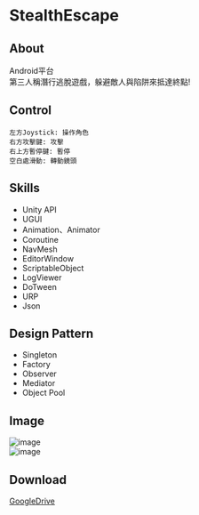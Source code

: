 # StealthEscape
## About
Android平台  
第三人稱潛行逃脫遊戲，躲避敵人與陷阱來抵達終點!
## Control    
```  
左方Joystick: 操作角色
右方攻擊鍵: 攻擊
右上方暫停鍵: 暫停
空白處滑動: 轉動鏡頭
```  
## Skills  
- Unity API
- UGUI
- Animation、Animator
- Coroutine
- NavMesh
- EditorWindow
- ScriptableObject
- LogViewer
- DoTween
- URP
- Json
## Design Pattern
- Singleton
- Factory
- Observer
- Mediator
- Object Pool
## Image
![image](https://user-images.githubusercontent.com/59763965/207559239-0a505f4d-3922-44b4-a541-a207ad47a275.png)  
![image](https://user-images.githubusercontent.com/59763965/207558577-6ae2a755-937c-4e15-ab0d-5f890fc4171d.png)
## Download  
[GoogleDrive](https://drive.google.com/file/d/17LtEgsJktxPiQ7x9dhvZbTYkN3it9erQ/view?usp=sharing)
